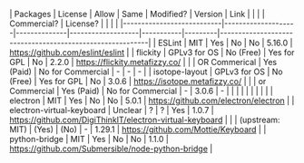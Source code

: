 | Packages                  | License            | Allow        | Same              | Modified? | Version | Link                                                     |
|                           |                    | Commercial?  | License?          |           |         |                                                          |
|---------------------------|--------------------|--------------|-------------------|-----------|---------|----------------------------------------------------------|
| ESLint                    | MIT                | Yes          | No                | No        | 5.16.0  | https://github.com/eslint/eslint                         |
| flickity                  | GPLv3 for OS	     | No (Free) 	| Yes for GPL		| No		| 2.2.0   | https://flickity.metafizzy.co/							 |
|							| OR Commerical      | Yes (Paid)   | No for Commercial | -         | -       | -														 |
| isotope-layout            | GPLv3 for OS       | No (Free) 	| Yes for GPL		| No		| 3.0.6   | https://isotope.metafizzy.co/                            |
|							| or Commercial      | Yes (Paid)   | No for Commercial	| -         | 3.0.6   | -                                                        |
|                           |                    |              |                   |           |         |                                                          |
| electron                  | MIT                | Yes          | No                | No        | 5.0.1   | https://github.com/electron/electron                     |
| electron-virtual-keyboard | Unclear            | ?            | ?                 | Yes		| 1.0.7   | https://github.com/DigiThinkIT/electron-virtual-keyboard |
|                           | (upstream: MIT)    | (Yes)        | (No)              | -         | 1.29.1  | https://github.com/Mottie/Keyboard                       |
| python-bridge             | MIT                | Yes          | No                | No        | 1.1.0   | https://github.com/Submersible/node-python-bridge        |